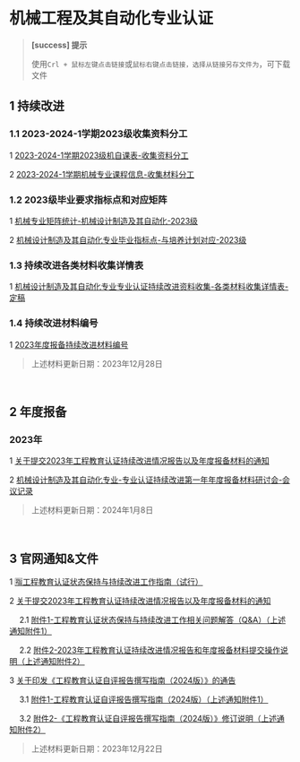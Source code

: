 # 机械工程及其自动化专业认证

> **[success] 提示**
> 
> 使用`Crl + 鼠标左键点击链接`或`鼠标右键点击链接，选择从链接另存文件为`，可下载文件
> 


## 1 持续改进

### 1.1 2023-2024-1学期2023级收集资料分工

1 [2023-2024-1学期2023级机自课表-收集资料分工](./files/2023-2024-1学期2023级机自课表-收集资料分工.xlsx)

2 [2023-2024-1学期机械专业课程信息-收集材料分工](./files/2023-2024-1学期机械专业课程信息-收集材料分工.xlsx)


### 1.2 2023级毕业要求指标点和对应矩阵

1 [机械专业矩阵统计-机械设计制造及其自动化-2023级](./files/机械专业矩阵统计-机械设计制造及其自动化-2023级.xlsx)

2 [机械设计制造及其自动化专业毕业指标点-与培养计划对应-2023级](./files/机械设计制造及其自动化专业毕业指标点-与培养计划对应-2023级.docx)


### 1.3 持续改进各类材料收集详情表

1 [机械设计制造及其自动化专业专业认证持续改进资料收集-各类材料收集详情表-定稿](./files/机械设计制造及其自动化专业专业认证持续改进资料收集-各类材料收集详情表-定稿.docx)


### 1.4 持续改进材料编号

1 [2023年度报备持续改进材料编号](./files/2023年度报备持续改进材料编号.docx)

> 上述材料更新日期：2023年12月28日


<br/>

## 2 年度报备

### 2023年

1 [关于提交2023年工程教育认证持续改进情况报告以及年度报备材料的通知](./files/工认协〔2023〕25号-关于提交2023年工程教育认证持续改进情况报告以及年度报备材料的通知.pdf)


2 [机械设计制造及其自动化专业-专业认证持续改进第一年年度报备材料研讨会-会议记录](./files/机械设计制造及其自动化专业-专业认证持续改进第一年年度报备材料研讨会-会议记录.docx)

> 上述材料更新日期：2024年1月8日


<br/>

## 3 官网通知&文件

1 [🈯工程教育认证状态保持与持续改进工作指南（试行）](./files/工程教育认证状态保持与持续改进工作指南（试行）.docx)

2 [关于提交2023年工程教育认证持续改进情况报告以及年度报备材料的通知](https://www.ceeaa.org.cn/gcjyzyrzxh/xwdt/tzgg56/634166/index.html)

  &emsp; 2.1 [附件1-工程教育认证状态保持与持续改进工作相关问题解答（Q&A）（上述通知附件1）](./files/附件1-工程教育认证状态保持与持续改进工作相关问题解答（Q&A）.pdf)

  &emsp; 2.2 [附件2-2023年工程教育认证持续改进情况报告和年度报备材料提交操作说明（上述通知附件2）](./files/附件2-2023年工程教育认证持续改进情况报告和年度报备材料提交操作说明.pdf)


3 [关于印发《工程教育认证自评报告撰写指南（2024版）》的通告](https://www.ceeaa.org.cn/gcjyzyrzxh/xwdt/tzgg56/634053/index.html)

  &emsp; 3.1 [附件1-工程教育认证自评报告撰写指南（2024版）（上述通知附件1）](./files/附件1-工程教育认证自评报告撰写指南（2024版）.docx)
  
  &emsp; 3.2 [附件2-《工程教育认证自评报告撰写指南（2024版）》修订说明（上述通知附件2）](./files/附件2-《工程教育认证自评报告撰写指南（2024%20版）》修订说明.pdf)

> 上述材料更新日期：2023年12月22日